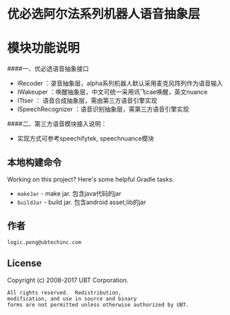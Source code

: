 优必选阿尔法系列机器人语音抽象层
====================================

模块功能说明
==========
####一、优必选语音抽象接口
* IRecoder ：录音抽象层，alpha系列机器人默认采用麦克风阵列作为语音输入
* IWakeuper ：唤醒抽象层，中文可统一采用讯飞cae唤醒，英文nuance
* ITtser ： 语音合成抽象层，需由第三方语音引擎实现   
* ISpeechRecognizer ：语音识别抽象层，需第三方语音引擎实现 


####二、第三方语音模块接入说明：
* 实现方式可参考speechifytek, speechnuance模块


本地构建命令
-----------------

Working on this project? Here's some helpful Gradle tasks:

 * `makeJar` - make jar. 包含java代码的jar
 * `buildJar` - build jar. 包含android asset,lib的jar


作者
------
    logic.peng@ubtechinc.com

License
--------

   Copyright (c) 2008-2017 UBT Corporation.

    All rights reserved.  Redistribution,
    modification, and use in source and binary 
    forms are not permitted unless otherwise authorized by UBT.    